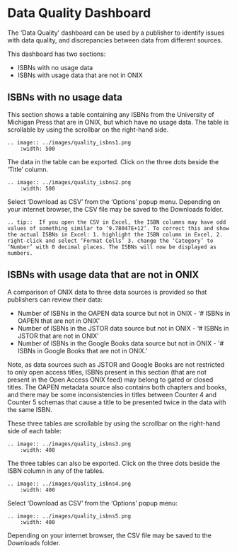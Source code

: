 # Data Quality Dashboard

The ‘Data Quality’ dashboard can be used by a publisher to identify issues with data quality, and discrepancies between data from different sources. 

This dashboard has two sections:
* ISBNs with no usage data
* ISBNs with usage data that are not in ONIX

## ISBNs with no usage data

This section shows a table containing any ISBNs from the University of Michigan Press that are in ONIX, but which have no usage data. The table is scrollable by using the scrollbar on the right-hand side. 

``` eval_rst
.. image:: ../images/quality_isbns1.png
    :width: 500
```   

The data in the table can be exported. Click on the three dots beside the ‘Title’ column. 

``` eval_rst
.. image:: ../images/quality_isbns2.png
    :width: 500
```  

Select ‘Download as CSV’ from the ‘Options’ popup menu. Depending on your internet browser, the CSV file may be saved to the Downloads folder. 

``` eval_rst
.. tip::  If you open the CSV in Excel, the ISBN columns may have odd values of something similar to ‘9.78047E+12’. To correct this and show the actual ISBNs in Excel: 1. highlight the ISBN column in Excel, 2. right-click and select ‘Format Cells’ 3. change the ‘Category’ to ‘Number’ with 0 decimal places. The ISBNs will now be displayed as numbers. 
```  

## ISBNs with usage data that are not in ONIX
A comparison of ONIX data to three data sources is provided so that publishers can review their data:
* Number of ISBNs in the OAPEN data source but not in ONIX - ‘# ISBNs in OAPEN that are not in ONIX’
* Number of ISBNs in the JSTOR data source but not in ONIX - ‘# ISBNs in JSTOR that are not in ONIX’
* Number of ISBNs in the Google Books data source but not in ONIX - '# ISBNs in Google Books that are not in ONIX.’

Note, as data sources such as JSTOR and Google Books are not restricted to only open access titles, ISBNs present in this section (that are not present in the Open Access ONIX feed) may belong to gated or closed titles. The OAPEN metadata source also contains both chapters and books, and there may be some inconsistencies in titles between Counter 4 and Counter 5 schemas that cause a title to be presented twice in the data with the same ISBN.

These three tables are scrollable by using the scrollbar on the right-hand side of each table: 

``` eval_rst
.. image:: ../images/quality_isbns3.png
    :width: 400
```  

The three tables can also be exported. Click on the three dots beside the ISBN column in any of the tables. 

``` eval_rst
.. image:: ../images/quality_isbns4.png
    :width: 400
```  

Select ‘Download as CSV’ from the ‘Options’ popup menu:

``` eval_rst
.. image:: ../images/quality_isbns5.png
    :width: 400
```  

Depending on your internet browser, the CSV file may be saved to the Downloads folder. 